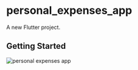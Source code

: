 # personal_expenses_app

A new Flutter project.

## Getting Started

![personal expenses app](https://user-images.githubusercontent.com/47721226/137644939-1a577fbf-8918-46bc-942b-278da1ff03a4.gif)
